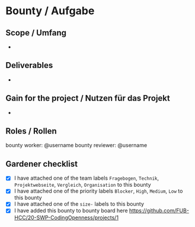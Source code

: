 <!--
# How to create a new bounty?

1. Create an issue with bounty description and bounty and draft tags in an appropriate repository.
   If the bounty spans across multiple repositories, consider splitting it in a smaller per-repo bounties if possible.
   The bounty definition should be SMART (Specific, Measurable, Achievable, Relevant, Time bound)
2. Add the bounty to the bounties board:

3. Size the bounty in accordance to how much work you assume it will need. We propose to use T-shirt sizes according to table below. Bounties should regularly not exceed size M, consider splitting them into smaller sizes.

# Bounty sizes
XS ~3h
S  ~5h
M  ~8h
L  ~13h

# Wie wird eine Aufgabe definiert?

1. Erstelle einen Issue mit einer Aufgabenbeschreibung und entsprechenden Tags im richtigen Repository. Sollte ein Issue mehrere Repos betreffen, sollte dieser aufgespalten werden. Die Beschreibung sollte SMART (Specific, Measurable, Achievable, Relevant, Time bound) sein.

2. Füge den Issue dem Board hinzu:

3. Wähle für die Aufgabe eine dem Zeitaufwand angemessene Größe aus, damit Unbeteiligte den Umfang einordnen können. Die Aufgabengrößen können nach einem T-Shirt-System eingeteilt werden. Wenn die Größe

# Aufgabengröße

XS ~3h
S  ~5h
M  ~8h
L  ~13h
-->

# Bounty / Aufgabe

## Scope / Umfang

-

## Deliverables

-

## Gain for the project / Nutzen für das Projekt

-

## Roles / Rollen

bounty worker: @username
bounty reviewer: @username

## Gardener checklist

- [x] I have attached one of the team labels `Fragebogen`, `Technik`, `Projektwebseite`, `Vergleich`, `Organisation` to this bounty
- [x] I have attached one of the priority labels `Blocker`, `High`, `Medium`, `Low` to this bounty
- [x] I have attached one of the `size-` labels to this bounty
- [x] I have added this bounty to bounty board here https://github.com/FUB-HCC/20-SWP-CodingOpenness/projects/1
